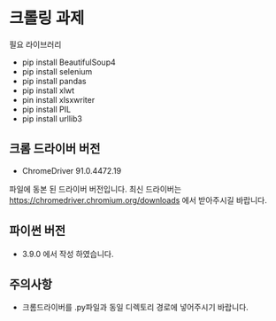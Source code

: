 # 크롤링 과제

필요 라이브러리
  - pip install BeautifulSoup4
  - pip install selenium
  - pip install pandas
  - pip install xlwt
  - pin install xlsxwriter
  - pip install PIL
  - pip install urllib3

## 크롬 드라이버 버전

- ChromeDriver 91.0.4472.19

파일에 동본 된 드라이버 버전입니다.
최신 드라이버는 https://chromedriver.chromium.org/downloads 에서 받아주시길 바랍니다.

## 파이썬 버전
- 3.9.0 에서 작성 하였습니다.

## 주의사항
- 크롬드라이버를 .py파일과 동일 디렉토리 경로에 넣어주시기 바랍니다.
